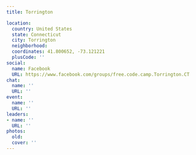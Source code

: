 ```yaml
---
title: Torrington

location:
  country: United States
  state: Connecticut
  city: Torrington
  neighborhood: 
  coordinates: 41.800652, -73.121221
  plusCode: ''
social:
  name: Facebook
  URL: https://www.facebook.com/groups/free.code.camp.Torrington.CT
chat:
  name: ''
  URL: ''
event:
  name: ''
  URL: ''
leaders:
- name: ''
  URL: ''
photos:
  old: 
  cover: ''
---
```

